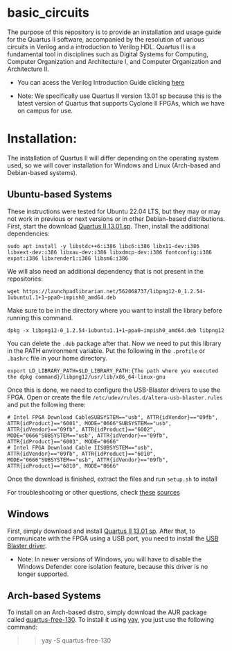 # basic_circuits

The purpose of this repository is to provide an installation and usage guide for the Quartus II software, accompanied by
the resolution of various circuits in Verilog and a introduction to Verilog HDL. Quartus II is a fundamental tool in 
disciplines such as Digital Systems for Computing, Computer Organization and Architecture I, and Computer Organization 
and Architecture II.

* You can acess the Verilog Introduction Guide clicking [here](verilog_basics/verilog_introduction.MD)

* Note: We specifically use Quartus II version 13.01 sp because this is the latest version of Quartus that supports 
Cyclone II FPGAs, which we have on campus for use.


# Installation:

The installation of Quartus II will differ depending on the operating system used, so we will cover installation for 
Windows and Linux (Arch-based and Debian-based systems).

## Ubuntu-based Systems

These instructions were tested for Ubuntu 22.04 LTS, but they may or may not work in previous or next versions or in other Debian-based distributions.
First, start the download [Quartus II 13.01.sp](https://www.intel.com/content/www/us/en/software-kit/711790/intel-quartus-ii-web-edition-design-software-version-13-0sp1-for-linux.html). Then, install the additional dependencies:

```sudo apt install -y libstdc++6:i386 libc6:i386 libx11-dev:i386 libxext-dev:i386 libxau-dev:i386 libxdmcp-dev:i386 fontconfig:i386 expat:i386 libxrender1:i386 libsm6:i386```

We will also need an additional dependency that is not present in the repositories:

```wget https://launchpadlibrarian.net/562068737/libpng12-0_1.2.54-1ubuntu1.1+1~ppa0~impish0_amd64.deb```

Make sure to be in the directory where you want to install the library before running this command.

```dpkg -x libpng12-0_1.2.54-1ubuntu1.1+1~ppa0~impish0_amd64.deb libpng12```

You can delete the ```.deb``` package after that.
Now we need to put this library in the PATH environment variable. Put the following in the ```.profile``` or ```.bashrc``` file in your home directory.

```export LD_LIBRARY_PATH=$LD_LIBRARY_PATH:{The path where you executed the dpkg command}/libpng12/usr/lib/x86_64-linux-gnu```

Once this is done, we need to configure the USB-Blaster drivers to use the FPGA. Open or create the file ```/etc/udev/rules.d/altera-usb-blaster.rules``` and put the following there:

```
# Intel FPGA Download CableSUBSYSTEM=="usb", ATTR{idVendor}=="09fb", ATTR{idProduct}=="6001", MODE="0666"SUBSYSTEM=="usb", ATTR{idVendor}=="09fb", ATTR{idProduct}=="6002", MODE="0666"SUBSYSTEM=="usb", ATTR{idVendor}=="09fb", ATTR{idProduct}=="6003", MODE="0666"
# Intel FPGA Download Cable IISUBSYSTEM=="usb", ATTR{idVendor}=="09fb", ATTR{idProduct}=="6010", MODE="0666"SUBSYSTEM=="usb", ATTR{idVendor}=="09fb", ATTR{idProduct}=="6810", MODE="0666"
```

Once the download is finished, extract the files and run ```setup.sh``` to install

For troubleshooting or other questions, check [these](https://wiki.sj.ifsc.edu.br/index.php/Configura%C3%A7%C3%A3o_da_USB_para_programa%C3%A7%C3%A3o_do_FPGA_via_JTAG) [sources](https://www.rocketboards.org/foswiki/Documentation/UsingUSBBlasterUnderLinux)

## Windows

First, simply download and install [Quartus II 13.01 sp](https://www.intel.com/content/www/us/en/software-kit/711791/intel-quartus-ii-web-edition-design-software-version-13-0sp1-for-windows.html?).
After that, to communicate with the FPGA using a USB port, you need to install the [USB Blaster driver](https://www.intel.com.br/content/www/br/pt/support/programmable/support-resources/download/dri-usb-blaster-vista.html).

* Note: In newer versions of Windows, you will have to disable the Windows Defender core isolation feature, because this 
driver is no longer supported.

## Arch-based Systems

To install on an Arch-based distro, simply download the AUR package called [quartus-free-130](https://aur.archlinux.org/packages/quartus-free-130).
To install it using [yay](https://github.com/Jguer/yay), you just use the following command:

>> yay -S quartus-free-130
